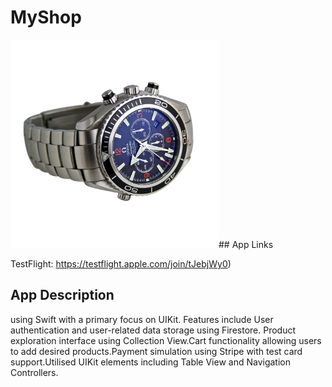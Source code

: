 # MyShop
![Screenshot of the app](MyShop/Assets.xcassets/watch.imageset/watch@1x.png)## App Links

TestFlight: https://testflight.apple.com/join/tJebjWy0)

## App Description

 using Swift with a primary focus on UIKit. Features include User authentication and user-related data storage using Firestore. Product exploration interface using Collection View.Cart functionality allowing users to add desired products.Payment simulation using Stripe with test card support.Utilised UIKit elements including Table View and Navigation Controllers.

